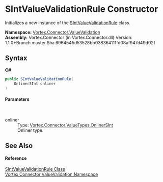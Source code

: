 # SIntValueValidationRule Constructor 
 

Initializes a new instance of the <a href="T_Vortex_Connector_ValueValidation_SIntValueValidationRule.md">SIntValueValidationRule</a> class.

**Namespace:**&nbsp;<a href="N_Vortex_Connector_ValueValidation.md">Vortex.Connector.ValueValidation</a><br />**Assembly:**&nbsp;Vortex.Connector (in Vortex.Connector.dll) Version: 1.1.0+Branch.master.Sha.6964545d53528bb038364111fd08af947d49d02f

## Syntax

**C#**<br />
``` C#
public SIntValueValidationRule(
	OnlinerSInt onliner
)
```


#### Parameters
&nbsp;<dl><dt>onliner</dt><dd>Type: <a href="T_Vortex_Connector_ValueTypes_OnlinerSInt.md">Vortex.Connector.ValueTypes.OnlinerSInt</a><br />Onliner type.</dd></dl>

## See Also


#### Reference
<a href="T_Vortex_Connector_ValueValidation_SIntValueValidationRule.md">SIntValueValidationRule Class</a><br /><a href="N_Vortex_Connector_ValueValidation.md">Vortex.Connector.ValueValidation Namespace</a><br />